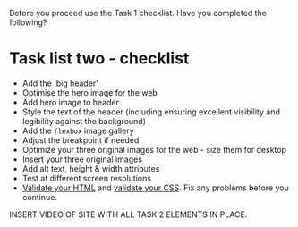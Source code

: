 Before you proceed use the Task 1 checklist. Have you completed the following?
# Task list two - checklist
- Add the 'big header'
- Optimise the hero image for the web
- Add hero image to header
- Style the text of the header (including ensuring excellent visibility and legibility against the background)
- Add the `flexbox` image gallery
- Adjust the breakpoint if needed
- Optimize your three original images for the web - size them for desktop
- Insert your three original images
- Add alt text, height &amp; width attributes
- Test at different screen resolutions
- [Validate your HTML](https://validator.w3.org/#validate_by_upload) and [validate your CSS](https://jigsaw.w3.org/css-validator/#validate_by_upload). Fix any problems before you continue.


INSERT VIDEO OF SITE WITH ALL TASK 2 ELEMENTS IN PLACE.